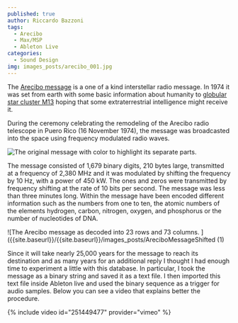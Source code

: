 ```yaml
---
published: true
author: Riccardo Bazzoni
tags:
  - Arecibo
  - Max/MSP
  - Ableton Live
categories:
  - Sound Design
img: images_posts/arecibo_001.jpg
---
```

The [Arecibo message](https://en.wikipedia.org/wiki/Arecibo_message) is a one of a kind interstellar radio message. In 1974 it was set from earth with some basic information about humanity to [globular star cluster M13](https://en.wikipedia.org/wiki/Messier_13) hoping that some extraterrestrial intelligence might receive it.

During the ceremony celebrating the remodeling of the Arecibo radio telescope in Puero Rico (16 November 1974), the message was broadcasted into the space using frequency modulated radio waves.


![The original message with color to highlight its separate parts.]({{site.baseurl}}/{{site.baseurl}}/images_posts/Arecibo_message.jpg)


The message consisted of 1,679 binary digits, 210 bytes large, transmitted at a frequency of 2,380 MHz and it was modulated by shifting the frequency by 10 Hz, with a power of 450 kW. The ones and zeros were transmitted by frequency shifting at the rate of 10 bits per second. The message was less than three minutes long.
Within the message have been encoded different information such as the numbers from one to ten, the atomic numbers of the elements hydrogen, carbon, nitrogen, oxygen, and phosphorus or the number of nucleotides of DNA.

![The Arecibo message as decoded into 23 rows and 73 columns. ]({{site.baseurl}}/{{site.baseurl}}/images_posts/AreciboMessageShifted (1)

Since it will take nearly 25,000 years for the message to reach its destination and as many years for an additional reply I thought I had enough time to experiment a little with this database. 
In particular, I took the message as a binary string and saved it as a text file. I then imported this text file inside Ableton live and used the binary sequence as a trigger for audio samples. Below you can see a video that explains better the procedure.



{% include video id="251449477" provider="vimeo" %}